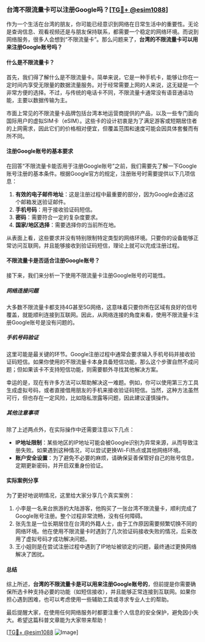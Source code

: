 ### 台湾不限流量卡可以注册Google吗？[[TG💪+ @esim1088](https://t.me/s/esim1088)]

作为一个生活在台湾的朋友，你可能已经意识到网络在日常生活中的重要性。无论是查询信息、观看视频还是与朋友保持联系，都需要一个稳定的网络环境。而说到网络服务，很多人会想到“不限流量卡”。那么问题来了，**台湾的不限流量卡可以用来注册Google账号吗？**

#### 什么是不限流量卡？

首先，我们得了解什么是不限流量卡。简单来说，它是一种手机卡，能够让你在一定时间内享受无限量的数据流量服务。对于经常需要上网的人来说，这无疑是一个非常方便的选择。不过，与传统的电话卡不同，不限流量卡通常没有语音通话功能，主要以数据传输为主。

市面上常见的不限流量卡品牌包括台湾本地运营商提供的产品，以及一些专门面向国际用户的虚拟SIM卡（eSIM）。这些卡的设计初衷是为了满足游客或短期居住者的上网需求，因此它们的价格相对便宜，但覆盖范围和速度可能会因具体套餐而有所不同。

#### 注册Google账号的基本要求

在回答“不限流量卡能否用于注册Google账号”之前，我们需要先了解一下Google账号注册的基本条件。根据Google官方的规定，注册账号时需要提供以下几项信息：

1. **有效的电子邮件地址**：这是注册过程中最重要的部分，因为Google会通过这个邮箱发送验证邮件。
2. **手机号码**：用于接收验证码短信。
3. **密码**：需要符合一定的复杂度要求。
4. **国家/地区选择**：需要选择你的当前所在地。

从表面上看，这些要求并没有特别限制特定类型的网络环境。只要你的设备能够正常访问互联网，并且能够接收到验证码短信，理论上就可以完成注册过程。

#### 不限流量卡是否适合注册Google账号？

接下来，我们来分析一下使用不限流量卡注册Google账号的可能性。

##### 网络连接问题

大多数不限流量卡都支持4G甚至5G网络，这意味着只要你所在区域有良好的信号覆盖，就能顺利连接到互联网。因此，从网络连接的角度来看，使用不限流量卡注册Google账号是没有问题的。

##### 手机号码验证

这里可能是最关键的环节。Google注册过程中通常会要求输入手机号码并接收验证码短信。如果你使用的不限流量卡本身具备短信功能，那么这个步骤自然不成问题；但如果该卡不支持短信功能，则需要额外寻找其他解决方案。

幸运的是，现在有许多方法可以帮助解决这一难题。例如，你可以使用第三方工具生成虚拟号码，或者直接借用朋友的手机来接收验证码短信。当然，这种方法虽然可行，但也存在一定风险，比如隐私泄露等问题，因此建议谨慎操作。

##### 其他注意事项

除了上述两点外，在实际操作中还需要注意以下几点：

- **IP地址限制**：某些地区的IP地址可能会被Google识别为异常来源，从而导致注册失败。如果遇到这种情况，可以尝试更换Wi-Fi热点或其他网络环境。
- **账户安全设置**：为了避免不必要的麻烦，请确保妥善保管好自己的账号信息，定期更新密码，并开启双重身份验证。

#### 实际案例分享

为了更好地说明情况，这里给大家分享几个真实案例：

1. 小李是一名来台旅游的大陆游客，他购买了一张台湾不限流量卡，顺利完成了Google账号注册。整个过程非常流畅，没有任何障碍。
2. 张先生是一位长期居住在台湾的外籍人士，由于工作原因需要频繁切换不同的网络环境。他在使用不限流量卡时遇到了几次验证码接收失败的情况，后来改用了虚拟号码才成功解决问题。
3. 王小姐则是在尝试注册过程中遇到了IP地址被锁定的问题，最终通过更换网络解决了困扰。

#### 总结

综上所述，**台湾的不限流量卡是可以用来注册Google账号的**，但前提是你需要确保所选卡种支持必要的功能（如短信接收），并且能够正常连接到互联网。如果你担心遇到困难，也可以考虑使用一些辅助工具或寻求专业人士的帮助。

最后提醒大家，在使用任何网络服务时都要注重个人信息的安全保护，避免因小失大。希望这篇科普文章能为大家带来帮助！

[[TG💪+ @esim1088](https://t.me/s/esim1088) ![Image](https://i.postimg.cc/4NQfJmqS/Snipaste-2025-05-13-00-14-12.png)]